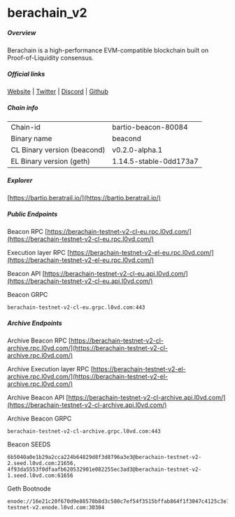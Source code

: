 # berachain_v2


##### Overview
Berachain is a high-performance EVM-compatible blockchain built on Proof-of-Liquidity consensus.


##### Official links
[Website](https://www.berachain.com/) | [Twitter](https://x.com/berachain) | [Discord](https://discord.com/invite/berachain) | [Github](https://github.com/berachain)

##### Chain info

|  |  |
| ------ | ------ |
| Chain-id | bartio-beacon-80084 |
| Binary name | beacond |
| CL Binary version (beacond) | v0.2.0-alpha.1 |
| EL Binary version (geth) | 1.14.5-stable-0dd173a7 | 

##### Explorer
[https://bartio.beratrail.io/](https://bartio.beratrail.io/)

##### Public Endpoints
Beacon RPC
[https://berachain-testnet-v2-cl-eu.rpc.l0vd.com/](https://berachain-testnet-v2-cl-eu.rpc.l0vd.com/)

Execution layer RPC
[https://berachain-testnet-v2-el-eu.rpc.l0vd.com/](https://berachain-testnet-v2-el-eu.rpc.l0vd.com/)

Beacon API
[https://berachain-testnet-v2-cl-eu.api.l0vd.com/](https://berachain-testnet-v2-cl-eu.api.l0vd.com/)

Beacon GRPC
```
berachain-testnet-v2-cl-eu.grpc.l0vd.com:443
```

##### Archive Endpoints
Archive Beacon RPC
[https://berachain-testnet-v2-cl-archive.rpc.l0vd.com/](https://berachain-testnet-v2-cl-archive.rpc.l0vd.com/)

Archive Execution layer RPC
[https://berachain-testnet-v2-el-archive.rpc.l0vd.com/](https://berachain-testnet-v2-el-archive.rpc.l0vd.com/)

Archive Beacon API
[https://berachain-testnet-v2-cl-archive.api.l0vd.com/](https://berachain-testnet-v2-cl-archive.api.l0vd.com/)

Archive Beacon GRPC
```
berachain-testnet-v2-cl-archive.grpc.l0vd.com:443
```

Beacon SEEDS
```
6b5040a0e1b29a2cca224b64829d8f3d8796a3e3@berachain-testnet-v2-2.seed.l0vd.com:21656, 4f93da5553f0dfaafb620532901e082255ec3ad3@berachain-testnet-v2-1.seed.l0vd.com:61656
```

Geth Bootnode
```
enode://16e21c20f670d9e88570b8d3c580c7ef54f3515bffab864f1f3047c4125c3e7d98e782b990165808363a1b54ddca51c9dafaca9d6cd7ecca93e2e809ba522cae@berachain-testnet-v2.enode.l0vd.com:30304
```

